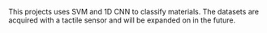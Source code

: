 This projects uses SVM and 1D CNN to classify materials. The datasets are acquired with a tactile sensor and will be expanded on in the future.
